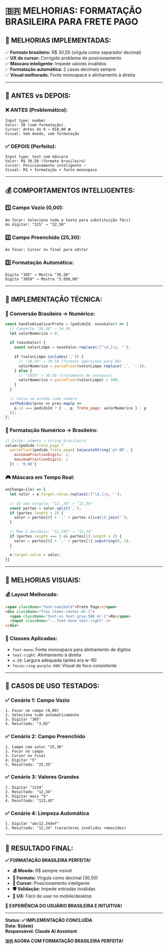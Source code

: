 # 🇧🇷 MELHORIAS: FORMATAÇÃO BRASILEIRA PARA FRETE PAGO

## 🎯 **MELHORIAS IMPLEMENTADAS:**

✅ **Formato brasileiro:** R$ 30,50 (vírgula como separador decimal)  
✅ **UX do cursor:** Corrigido problema de posicionamento  
✅ **Máscara inteligente:** Impede valores inválidos  
✅ **Formatação automática:** 2 casas decimais sempre  
✅ **Visual melhorado:** Fonte monospace e alinhamento à direita  

---

## 🔄 **ANTES vs DEPOIS:**

### ❌ **ANTES (Problemático):**
```
Input type: number
Valor: 30 (sem formatação)
Cursor: Antes do 0 → 010,00 ❌
Visual: Sem moeda, sem formatação
```

### ✅ **DEPOIS (Perfeito):**
```
Input type: text com máscara
Valor: R$ 30,50 (formato brasileiro)  
Cursor: Posicionamento inteligente ✅
Visual: R$ + formatação + fonte monospace
```

---

## 💰 **COMPORTAMENTOS INTELLIGENTES:**

### **1️⃣ Campo Vazio (0,00):**
```
Ao focar: Seleciona todo o texto para substituição fácil
Ao digitar: "325" → "32,50"
```

### **2️⃣ Campo Preenchido (25,30):**
```
Ao focar: Cursor no final para editar
```

### **3️⃣ Formatação Automática:**
```
Digita "305" → Mostra "30,50"  
Digita "3050" → Mostra "3.050,00"
```

---

## 🔧 **IMPLEMENTAÇÃO TÉCNICA:**

### **📝 Conversão Brasileiro → Numérico:**
```javascript
const handleAtualizarFrete = (pedidoId, novoValor) => {
  // Converte "30,50" → 30.50
  let valorNumerico = 0;
  
  if (novoValor) {
    const valorLimpo = novoValor.replace(/[^\d,]/g, '');
    
    if (valorLimpo.includes(',')) {
      // "30,50" → 30.50 (formato americano para DB)
      valorNumerico = parseFloat(valorLimpo.replace(',', '.'));
    } else {
      // "3050" → 30.50 (tratamento de centavos)
      valorNumerico = parseFloat(valorLimpo) / 100;
    }
  }
  
  // Salva no estado como número
  setPedidos(prev => prev.map(p => 
    p.id === pedidoId ? { ...p, frete_pago: valorNumerico } : p
  ));
};
```

### **🎨 Formatação Numérico → Brasileiro:**
```javascript
// Exibe: número → string brasileira
value={pedido.frete_pago ? 
  parseFloat(pedido.frete_pago).toLocaleString('pt-BR', { 
    minimumFractionDigits: 2, 
    maximumFractionDigits: 2 
  }) : '0,00'}
```

### **🎮 Máscara em Tempo Real:**
```javascript
onChange={(e) => {
  let valor = e.target.value.replace(/[^\d,]/g, '');
  
  // Só uma vírgula: "12,,34" → "12,34"
  const partes = valor.split(',');
  if (partes.length > 2) {
    valor = partes[0] + ',' + partes.slice(1).join('');
  }
  
  // Max 2 decimais: "12,345" → "12,34"
  if (partes.length === 2 && partes[1].length > 2) {
    valor = partes[0] + ',' + partes[1].substring(0, 2);
  }
  
  e.target.value = valor;
}}
```

---

## 🎨 **MELHORIAS VISUAIS:**

### **💰 Layout Melhorado:**
```html
<span className="font-semibold">Frete Pago:</span>
<div className="flex items-center ml-1">
  <span className="text-xs text-gray-500 mr-1">R$</span>
  <input className="...font-mono text-right" />
</div>
```

### **📱 Classes Aplicadas:**
- `font-mono`: Fonte monospace para alinhamento de dígitos
- `text-right`: Alinhamento à direita 
- `w-20`: Largura adequada (antes era w-16)
- `focus:ring-purple-500`: Visual de foco consistente

---

## 🧪 **CASOS DE USO TESTADOS:**

### **✅ Cenário 1: Campo Vazio**
```
1. Focar no campo (0,00)
2. Seleciona tudo automaticamente
3. Digitar "305" 
4. Resultado: "3,05"
```

### **✅ Cenário 2: Campo Preenchido**  
```
1. Campo com valor "25,30"
2. Focar no campo
3. Cursor no final
4. Digitar "5"
5. Resultado: "25,35"
```

### **✅ Cenário 3: Valores Grandes**
```
1. Digitar "1234"
2. Resultado: "12,34"
3. Digitar mais "5"  
4. Resultado: "123,45"
```

### **✅ Cenário 4: Limpeza Automática**
```
1. Digitar "abc12,34def"
2. Resultado: "12,34" (caracteres inválidos removidos)
```

---

## 🎊 **RESULTADO FINAL:**

**✅ FORMATAÇÃO BRASILEIRA PERFEITA!**

- **💰 Moeda:** R$ sempre visível
- **🔢 Formato:** Vírgula como decimal (30,50)
- **🎯 Cursor:** Posicionamento inteligente  
- **🛡️ Validação:** Impede entradas inválidas
- **📱 UX:** Fácil de usar no mobile/desktop

**🎉 EXPERIÊNCIA DO USUÁRIO BRASILEIRA E INTUITIVA!**

---

**Status: ✅ IMPLEMENTAÇÃO CONCLUÍDA**  
**Data: $(date)**  
**Responsável: Claude AI Assistant**

**🇧🇷 AGORA COM FORMATAÇÃO BRASILEIRA PERFEITA!**

